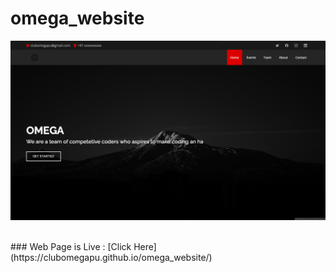 # omega_website

![Landing Page ScreenShot](land_page.png)

<br>
### Web Page is Live : [Click Here](https://clubomegapu.github.io/omega_website/)

